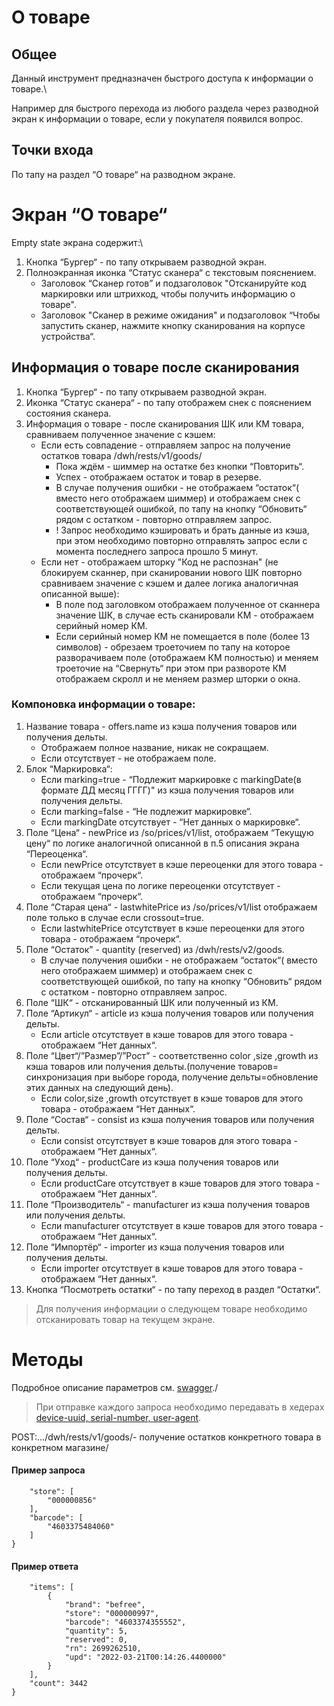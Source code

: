 # О товаре
## Общее
Данный инструмент предназначен быстрого доступа к информации о товаре.\

Например для быстрого перехода из любого раздела через разводной экран к информации о товаре, если у покупателя появился вопрос.

## Точки входа
По тапу на раздел “О товаре“ на разводном экране.

# Экран “О товаре“
Empty state экрана содержит:\

1. Кнопка “Бургер“ - по тапу открываем разводной экран.
2. Полноэкранная иконка “Статус сканера“ с текстовым пояснением.
    - Заголовок “Сканер готов” и подзаголовок "Отсканируйте код маркировки или штрихкод, чтобы получить информацию о товаре".
    - Заголовок "Сканер в режиме ожидания" и подзаголовок “Чтобы запустить сканер, нажмите кнопку сканирования на корпусе устройства“.

## Информация о товаре после сканирования
1. Кнопка “Бургер“ - по тапу открываем разводной экран.
2. Иконка “Статус сканера“ - по тапу отображем снек с пояснением состояния сканера.
3. Информация о товаре - после сканирования ШК или КМ товара, сравниваем полученное значение с кэшем:
    - Если есть совпадение - отправляем запрос на получение остатков товара /dwh/rests/v1/goods/
        - Пока ждём - шиммер на остатке без кнопки “Повторить“.
        - Успех - отображаем остаток и товар в резерве.
        - В случае получения ошибки - не отображаем “остаток“( вместо него отображаем шиммер) и отображаем снек с соответствующей ошибкой, по тапу на кнопку “Обновить“ рядом с остатком - повторно отправляем запрос.
        - ! Запрос необходимо кэшировать и брать данные из кэша, при этом необходимо повторно отправлять запрос если с момента последнего запроса прошло 5 минут.
    - Если нет - отображаем шторку "Код не распознан" (не блокируем сканнер, при сканировании нового ШК повторно сравниваем значение с кэшем и далее логика аналогичная описанной выше):
        - В поле под заголовком отображаем полученное от сканнера значение ШК, в случае есть сканировали КМ - отображаем серийный номер КМ.
        - Если серийный номер КМ не помещается в поле (более 13 символов) - обрезаем троеточием по тапу на которое разворачиваем поле (отображаем КМ полностью) и меняем троеточие на “Свернуть“ при этом при развороте КМ отображаем скролл и не меняем размер шторки о окна.

### Компоновка информации о товаре:
1. Название товара - offers.name из кэша получения товаров или получения дельты.
    - Отображаем полное название, никак не сокращаем.
    - Если отсутствует - не отображаем поле.
2. Блок “Маркировка“:
    - Если marking=true - “Подлежит маркировке с markingDate(в формате ДД месяц ГГГГ)" из кэша получения товаров или получения дельты.
    - Если marking=false - “Не подлежит маркировке“.
    - Если markingDate отсутствует - “Нет данных о маркировке“.
3. Поле “Цена“ - newPrice из /so/prices/v1/list, отображаем “Текущую цену“ по логике аналогичной описанной в п.5 описания экрана “Переоценка“.
    - Если newPrice отсутствует в кэше переоценки для этого товара - отображаем “прочерк“.
    - Если текущая цена по логике переоценки отсутствует - отображаем “прочерк“.
4. Поле “Старая цена“ - lastwhitePrice из /so/prices/v1/list отображаем поле только в случае если crossout=true.
    - Если lastwhitePrice отсутствует в кэше переоценки для этого товара - отображаем “прочерк“.
5. Поле “Остаток” - quantity (reserved) из /dwh/rests/v2/goods.
    - В случае получения ошибки - не отображаем “остаток“( вместо него отображаем шиммер) и отображаем снек с соответствующей ошибкой, по тапу на кнопку “Обновить“ рядом с остатком - повторно отправляем запрос.
6. Поле “ШК“ - отсканированный ШК или полученный из КМ.
7. Поле “Артикул“ - article из кэша получения товаров или получения дельты.
    - Если article отсутствует в кэше товаров для этого товара - отображаем “Нет данных“.
8. Поле “Цвет“/”Размер”/”Рост” - соответственно color ,size ,growth из кэша товаров или получения дельты.(получение товаров= синхронизация при выборе города, получение дельты=обновление этих данных на следующий день).
    - Если color,size ,growth отсутствует в кэше товаров для этого товара - отображаем “Нет данных“.
9. Поле “Состав“ - consist из кэша получения товаров или получения дельты.
    - Если consist отсутствует в кэше товаров для этого товара - отображаем “Нет данных“.
10. Поле “Уход“ - productCare из кэша получения товаров или получения дельты.
    - Если productCare отсутствует в кэше товаров для этого товара - отображаем “Нет данных“.
11. Поле “Производитель“ - manufacturer из кэша получения товаров или получения дельты.
    - Если manufacturer отсутствует в кэше товаров для этого товара - отображаем “Нет данных“.
12. Поле “Импортёр“ - importer из кэша получения товаров или получения дельты.
    - Если importer отсутствует в кэше товаров для этого товара - отображаем “Нет данных“.
13. Кнопка “Посмотреть остатки“ - по тапу переход в раздел “Остатки“.

> Для получения информации о следующем товаре необходимо отсканировать товар на текущем экране.

# Методы
Подробное описание параметров см. [swagger](https://github.com/surfstudio/melon-fashion-group-swagger)./

> При отправке каждого запроса необходимо передавать в хедерах [device-uuid, serial-number, user-agent](https://wiki.surfstudio.ru/x/1kZD).

POST:…/dwh/rests/v1/goods/- получение остатков конкретного товара в конкретном магазине/

#### Пример запроса

```{
    "store": [
        "000000856"
    ],
    "barcode": [
        "4603375484060"
    ]
}
```
#### Пример ответа

```{
    "items": [
        {
            "brand": "befree",
            "store": "000000997",
            "barcode": "4603374355552",
            "quantity": 5,
            "reserved": 0,
            "rn": 2699262510,
            "upd": "2022-03-21T00:14:26.4400000"
        }
    ],
    "count": 3442
}
```
